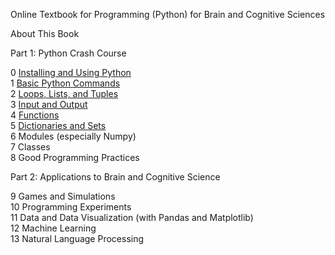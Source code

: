 Online Textbook for Programming (Python) for Brain and Cognitive Sciences

About This Book

Part 1: Python Crash Course

0 [Installing and Using Python](CH0/0.0.%20Installing%20Python.md)<br>
1 [Basic Python Commands](CH1/1.0.%20Python%20Statements%20&%20Expressions.md)<br>
2 [Loops, Lists, and Tuples](CH2/2.0%20The%20For%20Loop.md)<br>
3 [Input and Output](CH3/3.0.%20Terminal%20Input%20and%20Output.md)<br>
4 [Functions](CH4/4.0%20Functions.md)<br>
5 [Dictionaries and Sets](CH5/5.0.%20Sets.md)<br>
6 Modules (especially Numpy)<br>
7 Classes<br>
8 Good Programming Practices<br>

Part 2: Applications to Brain and Cognitive Science<br>

9 Games and Simulations<br>
10 Programming Experiments<br>
11 Data and Data Visualization (with Pandas and Matplotlib)<br>
12 Machine Learning<br>
13 Natural Language Processing<br>
